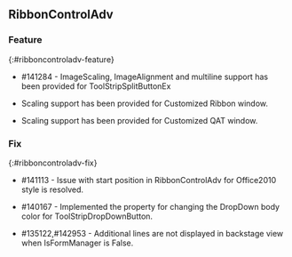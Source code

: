 ## RibbonControlAdv

### Feature
{:#ribboncontroladv-feature}

* \#141284 - ImageScaling, ImageAlignment and multiline support has been provided for ToolStripSplitButtonEx

* Scaling support has been provided for Customized Ribbon window.

* Scaling support has been provided for Customized QAT window.

### Fix
{:#ribboncontroladv-fix}

* \#141113 - Issue with start position in RibbonControlAdv for Office2010 style is resolved.

* \#140167 - Implemented the property for changing the DropDown body color for ToolStripDropDownButton.

* \#135122,\#142953 - Additional lines are not displayed in backstage view when IsFormManager is False.
